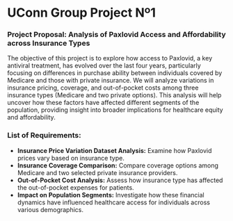 # UConn Group Project Nº1

### Project Proposal: Analysis of Paxlovid Access and Affordability across Insurance Types

The objective of this project is to explore how access to Paxlovid, a key antiviral treatment, has evolved over the last four years, particularly focusing on differences in purchase ability between individuals covered by Medicare and those with private insurance. We will analyze variations in insurance pricing, coverage, and out-of-pocket costs among three insurance types (Medicare and two private options). This analysis will help uncover how these factors have affected different segments of the population, providing insight into broader implications for healthcare equity and affordability.

### List of Requirements:

- __Insurance Price Variation Dataset Analysis:__ Examine how Paxlovid prices vary based on insurance type.
- __Insurance Coverage Comparison:__ Compare coverage options among Medicare and two selected private insurance providers.
- __Out-of-Pocket Cost Analysis:__ Assess how insurance type has affected the out-of-pocket expenses for patients.
- __Impact on Population Segments:__ Investigate how these financial dynamics have influenced healthcare access for individuals across various demographics.